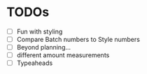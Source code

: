 # TODOs
- [ ] Fun with styling
- [ ] Compare Batch numbers to Style numbers
- [ ] Beyond planning...
- [ ] different amount measurements
- [ ] Typeaheads